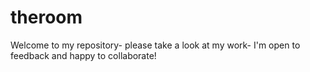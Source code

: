 # theroom
Welcome to my repository- please take a look at my work- I'm open to feedback and happy to collaborate!
